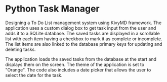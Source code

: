 # Python Task Manager
Designing a To Do List management system using KivyMD framework.
The application uses a custom dialog box to get task input from the user and adds it to a SQLite database. The saved tasks are displayed in a scrollable list with each item having a checkbox to mark it as complete or incomplete. The list items are also linked to the database primary keys for updating and deleting tasks.

The application loads the saved tasks from the database at the start and displays them on the screen. The theme of the application is set to "Orange". The code also includes a date picker that allows the user to select the date for the task.
